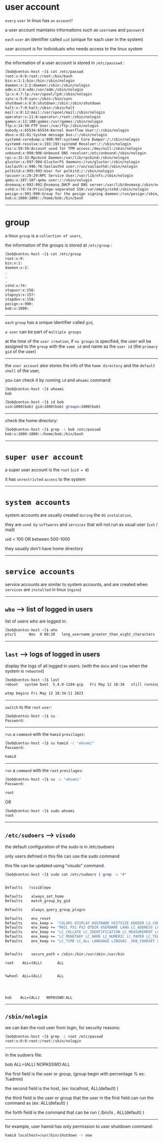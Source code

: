 

# user account

`every` `user` in linux has `an` `account`!

a user account maintains informations such as `username` and `password`

`each` `user` an identifier called `uid` (unique for each user in the system)

user account is for individuals who needs access to the linux system

________________________________________________________________________________________________


the information of a user account is stored in `/etc/passswd` :

```bash
[bob@centos-host ~]$ cat /etc/passwd
root:x:0:0:root:/root:/bin/bash
bin:x:1:1:bin:/bin:/sbin/nologin
daemon:x:2:2:daemon:/sbin:/sbin/nologin
adm:x:3:4:adm:/var/adm:/sbin/nologin
lp:x:4:7:lp:/var/spool/lpd:/sbin/nologin
sync:x:5:0:sync:/sbin:/bin/sync
shutdown:x:6:0:shutdown:/sbin:/sbin/shutdown
halt:x:7:0:halt:/sbin:/sbin/halt
mail:x:8:12:mail:/var/spool/mail:/sbin/nologin
operator:x:11:0:operator:/root:/sbin/nologin
games:x:12:100:games:/usr/games:/sbin/nologin
ftp:x:14:50:FTP User:/var/ftp:/sbin/nologin
nobody:x:65534:65534:Kernel Overflow User:/:/sbin/nologin
dbus:x:81:81:System message bus:/:/sbin/nologin
systemd-coredump:x:999:997:systemd Core Dumper:/:/sbin/nologin
systemd-resolve:x:193:193:systemd Resolver:/:/sbin/nologin
tss:x:59:59:Account used for TPM access:/dev/null:/sbin/nologin
unbound:x:998:996:Unbound DNS resolver:/etc/unbound:/sbin/nologin
rpc:x:32:32:Rpcbind Daemon:/var/lib/rpcbind:/sbin/nologin
gluster:x:997:994:GlusterFS daemons:/run/gluster:/sbin/nologin
saslauth:x:996:76:Saslauthd user:/run/saslauthd:/sbin/nologin
polkitd:x:995:993:User for polkitd:/:/sbin/nologin
rpcuser:x:29:29:RPC Service User:/var/lib/nfs:/sbin/nologin
qemu:x:107:107:qemu user:/:/sbin/nologin
dnsmasq:x:992:992:Dnsmasq DHCP and DNS server:/var/lib/dnsmasq:/sbin/nologin
sshd:x:74:74:Privilege-separated SSH:/var/empty/sshd:/sbin/nologin
pesign:x:991:990:Group for the pesign signing daemon:/run/pesign:/sbin/nologin
bob:x:1000:1000::/home/bob:/bin/bash
```

________________________________________________________________________________________________


# group

a linux `group` is a `collection of users`,
 
the information of the groups is stored at `/etc/group` :

```bash
[bob@centos-host ~]$ cat /etc/group
root:x:0:
bin:x:1:
daemon:x:2:
.
.
.
sshd:x:74:
stapusr:x:156:
stapsys:x:157:
stapdev:x:158:
pesign:x:990:
bob:x:1000:
```

________________________________________________________________________________________________

`each` `group` has a unique identifier called `gid`,

`a user` can be part of `multiple groups`

at the time of the `user creation`, if `no groups` is specified, the user will be assigned to the `group` with the `same id` and name as the `user id` (the `primary` `gid` of the user)

________________________________________________________________________________________________


the `user account` also stores the info of the `home directory` and the `default shell` of the user,

you can check it by running `id` and `whoami` command:

```bash
[bob@centos-host ~]$ whoami
bob
```

```bash
[bob@centos-host ~]$ id bob
uid=1000(bob) gid=1000(bob) groups=1000(bob)
```

________________________________________________________________________________________________


check the home directory:

```bash
[bob@centos-host ~]$ grep -i bob /etc/passwd
bob:x:1000:1000::/home/bob:/bin/bash
```

________________________________________________________________________________________________


# `super user account`

a super user account is the `root` (`uid = 0`)

it has `unrestricted` `access` to the system

________________________________________________________________________________________________


# `system accounts`

system accounts are usually created `during` the `OS` `instalation`,

they are `used by` `softwares` and `services` that will not run as usual user (`ssh` / mail)

uid < 100  OR   between 500-1000

they usually don't have home directory


________________________________________________________________________________________________


# `service accounts`

service accounts are similar to system accounts, and are created when `services` are `installed` in linux (`nginx`)

________________________________________________________________________________________________

## `who` --> list of logged in users

list of users who are logged in:

```bash
[bob@centos-host ~]$ who
pts/1      Nov  9 00:20   long_username_greater_than_eight_characters  (localhost)
```

________________________________________________________________________________________________

## `last` --> logs of logged in users

display the logs of all logged in users: (with the `date` and `time` when the system is `rebooted`)

```bash
[bob@centos-host ~]$ last
reboot   system boot  5.4.0-1104-gcp   Fri May 12 18:34   still running

wtmp begins Fri May 12 18:34:11 2023
```

________________________________________________________________________________________________


`switch` to the `root` `user`:

```bash
[bob@centos-host ~]$ su -
Password:
```

________________________________________________________________________________________________


`run` a `command` with the `hamid` `previlages`:

```bash
[bob@centos-host ~]$ su hamid -c "whoami"
Password:

hamid
```

________________________________________________________________________________________________


`run` a `command` with the `root` `previlages`:

```bash
[bob@centos-host ~]$ su -c "whoami"
Password:

root
```

OR


```bash
[bob@centos-host ~]$ sudo whoami
root
```

________________________________________________________________________________________________


## `/etc/sudoers` --> `visudo`

the default configuration of the sudo is in /etc/sudoers

only users defined in this file can use the sudo command

this file can be updated using "visudo" command.

```bash
[bob@centos-host ~]$ sudo cat /etc/sudoers | grep -v "#"


Defaults   !visiblepw

Defaults    always_set_home
Defaults    match_group_by_gid

Defaults    always_query_group_plugin

Defaults    env_reset
Defaults    env_keep =  "COLORS DISPLAY HOSTNAME HISTSIZE KDEDIR LS_COLORS"
Defaults    env_keep += "MAIL PS1 PS2 QTDIR USERNAME LANG LC_ADDRESS LC_CTYPE"
Defaults    env_keep += "LC_COLLATE LC_IDENTIFICATION LC_MEASUREMENT LC_MESSAGES"
Defaults    env_keep += "LC_MONETARY LC_NAME LC_NUMERIC LC_PAPER LC_TELEPHONE"
Defaults    env_keep += "LC_TIME LC_ALL LANGUAGE LINGUAS _XKB_CHARSET XAUTHORITY"


Defaults    secure_path = /sbin:/bin:/usr/sbin:/usr/bin

root    ALL=(ALL)       ALL


%wheel  ALL=(ALL)       ALL




bob    ALL=(ALL)   NOPASSWD:ALL
```

________________________________________________________________________________________________

## `/sbin/nologin`

we can ban the root user from login, for security reasons:

```bash
[bob@centos-host ~]$ grep -i root /etc/passwd
root:x:0:0:root:/root:/sbin/nologin
```

________________________________________________________________________________________________


in the sudoers file:

bob    ALL=(ALL)   NOPASSWD:ALL


the first field is the user or group, (group begin with percentage %    ex:   %admin)

the second field is the host, (ex: localhost, ALL(default) )

the third field is the user or group that the user in the first field can run the command as (ex: ALL(default) )

the forth field is the command that can be run ( /bin/ls , ALL(default) )

________________________________________________________________________________________________


for example, user hamid has only permission to user shutdown command:



```bash
hamid localhost=/usr/bin/shutdown -r now
```
